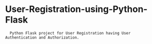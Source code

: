 # User-Registration-using-Python-Flask
      Python Flask project for User Registration having User Authentication and Authorization.
